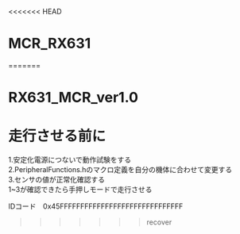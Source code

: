 <<<<<<< HEAD
# MCR_RX631
=======
# RX631_MCR_ver1.0
# 走行させる前に  
1.安定化電源につないで動作試験をする  
2.PeripheralFunctions.hのマクロ定義を自分の機体に合わせて変更する  
3.センサの値が正常化確認する  
1~3が確認できたら手押しモードで走行させる

IDコード　0x45FFFFFFFFFFFFFFFFFFFFFFFFFFFFFF
>>>>>>> recover
